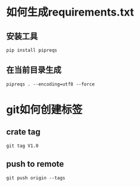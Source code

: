 # 如何生成requirements.txt

## 安装工具
```
pip install pipreqs
```
## 在当前目录生成
```
pipreqs . --encoding=utf8 --force
```

# git如何创建标签

## crate tag
```
git tag V1.0
```

## push to remote
```
git push origin --tags
```